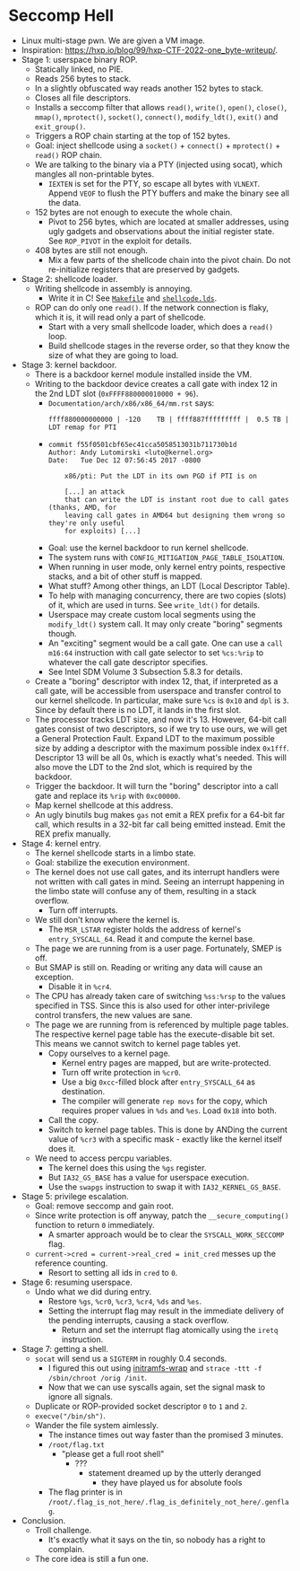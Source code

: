 # Seccomp Hell

* Linux multi-stage pwn. We are given a VM image.
* Inspiration: https://hxp.io/blog/99/hxp-CTF-2022-one_byte-writeup/.
* Stage 1: userspace binary ROP.
  * Statically linked, no PIE.
  * Reads 256 bytes to stack.
  * In a slightly obfuscated way reads another 152 bytes to stack.
  * Closes all file descriptors.
  * Installs a seccomp filter that allows `read()`, `write()`, `open()`,
    `close()`, `mmap()`, `mprotect()`, `socket()`, `connect()`, `modify_ldt()`,
    `exit()` and `exit_group()`.
  * Triggers a ROP chain starting at the top of 152 bytes.
  * Goal: inject shellcode using a `socket()` + `connect()` + `mprotect()` +
    `read()` ROP chain.
  * We are talking to the binary via a PTY (injected using socat), which
    mangles all non-printable bytes.
    * `IEXTEN` is set for the PTY, so escape all bytes with `VLNEXT`. Append
      `VEOF` to flush the PTY buffers and make the binary see all the data.
  * 152 bytes are not enough to execute the whole chain.
    * Pivot to 256 bytes, which are located at smaller addresses, using ugly
      gadgets and observations about the initial register state. See
      `ROP_PIVOT` in the exploit for details.
  * 408 bytes are still not enough.
    * Mix a few parts of the shellcode chain into the pivot chain. Do not
      re-initialize registers that are preserved by gadgets.
* Stage 2: shellcode loader.
  * Writing shellcode in assembly is annoying.
    * Write it in C! See [`Makefile`](Makefile) and [`shellcode.lds`](
      shellcode.lds).
  * ROP can do only one `read()`. If the network connection is flaky, which it
    is, it will read only a part of shellcode.
    * Start with a very small shellcode loader, which does a `read()` loop.
    * Build shellcode stages in the reverse order, so that they know the size
      of what they are going to load.
* Stage 3: kernel backdoor.
  * There is a backdoor kernel module installed inside the VM.
  * Writing to the backdoor device creates a call gate with index 12 in the
    2nd LDT slot (`0xFFFF880000010000 + 96`).
    * `Documentation/arch/x86/x86_64/mm.rst` says:
      ```
      ffff880000000000 | -120    TB | ffff887fffffffff |  0.5 TB | LDT remap for PTI
      ``` 
    * ```
      commit f55f0501cbf65ec41cca5058513031b711730b1d
      Author: Andy Lutomirski <luto@kernel.org>
      Date:   Tue Dec 12 07:56:45 2017 -0800

          x86/pti: Put the LDT in its own PGD if PTI is on

          [...] an attack
          that can write the LDT is instant root due to call gates (thanks, AMD, for
          leaving call gates in AMD64 but designing them wrong so they're only useful
          for exploits) [...]
      ```
    * Goal: use the kernel backdoor to run kernel shellcode.
    * The system runs with `CONFIG_MITIGATION_PAGE_TABLE_ISOLATION`.
    * When running in user mode, only kernel entry points, respective stacks,
      and a bit of other stuff is mapped.
    * What stuff? Among other things, an LDT (Local Descriptor Table).
    * To help with managing concurrency, there are two copies (slots) of it,
      which are used in turns. See `write_ldt()` for details.
    * Userspace may create custom local segments using the `modify_ldt()`
      system call. It may only create "boring" segments though.
    * An "exciting" segment would be a call gate. One can use a `call m16:64`
      instruction with call gate selector to set `%cs:%rip` to whatever the call
      gate descriptor specifies.
    * See Intel SDM Volume 3 Subsection 5.8.3 for details.
  * Create a "boring" descriptor with index 12, that, if interpreted as a call
    gate, will be accessible from userspace and transfer control to our kernel
    shellcode. In particular, make sure `%cs` is `0x10` and `dpl` is `3`. Since
    by default there is no LDT, it lands in the first slot.
  * The processor tracks LDT size, and now it's 13. However, 64-bit call gates
    consist of two descriptors, so if we try to use ours, we will get a
    General Protection Fault. Expand LDT to the maximum possible size by adding
    a descriptor with the maximum possible index `0x1fff`. Descriptor 13 will
    be all 0s, which is exactly what's needed. This will also move the LDT to
    the 2nd slot, which is required by the backdoor.
  * Trigger the backdoor. It will turn the "boring" descriptor into a call gate
    and replace its `%rip` with `0xc00000`.
  * Map kernel shellcode at this address.
  * An ugly binutils bug makes `gas` not emit a REX prefix for a 64-bit far
    call, which results in a 32-bit far call being emitted instead. Emit the
    REX prefix manually.
* Stage 4: kernel entry.
  * The kernel shellcode starts in a limbo state.
  * Goal: stabilize the execution environment.
  * The kernel does not use call gates, and its interrupt handlers were not
    written with call gates in mind. Seeing an interrupt happening in the limbo
    state will confuse any of them, resulting in a stack overflow.
    * Turn off interrupts.
  * We still don't know where the kernel is.
    * The `MSR_LSTAR` register holds the address of kernel's
      `entry_SYSCALL_64`. Read it and compute the kernel base.
  * The page we are running from is a user page. Fortunately, SMEP is off.
  * But SMAP is still on. Reading or writing any data will cause an exception.
    * Disable it in `%cr4`.
  * The CPU has already taken care of switching `%ss:%rsp` to the values
    specified in TSS. Since this is also used for other inter-privilege control
    transfers, the new values are sane.
  * The page we are running from is referenced by multiple page tables. The
    respective kernel page table has the execute-disable bit set. This means we
    cannot switch to kernel page tables yet.
    * Copy ourselves to a kernel page.
      * Kernel entry pages are mapped, but are write-protected.
      * Turn off write protection in `%cr0`.
      * Use a big `0xcc`-filled block after `entry_SYSCALL_64` as destination.
      * The compiler will generate `rep movs` for the copy, which requires
        proper values in `%ds` and `%es`. Load `0x18` into both.
    * Call the copy.
    * Switch to kernel page tables. This is done by ANDing the current value of
      `%cr3` with a specific mask - exactly like the kernel itself does it.
  * We need to access percpu variables.
    * The kernel does this using the `%gs` register.
    * But `IA32_GS_BASE` has a value for userspace execution.
    * Use the `swapgs` instruction to swap it with `IA32_KERNEL_GS_BASE`.
* Stage 5: privilege escalation.
  * Goal: remove seccomp and gain root.
  * Since write protection is off anyway, patch the `__secure_computing()`
    function to return `0` immediately.
    * A smarter approach would be to clear the `SYSCALL_WORK_SECCOMP` flag.
  * `current->cred = current->real_cred = init_cred` messes up the reference
    counting.
    * Resort to setting all ids in `cred` to `0`.
* Stage 6: resuming userspace.
  * Undo what we did during entry.
    * Restore `%gs`, `%cr0`, `%cr3`, `%cr4`, `%ds` and `%es`.
    * Setting the interrupt flag may result in the immediate delivery of the
      pending interrupts, causing a stack overflow.
      * Return and set the interrupt flag atomically using the `iretq`
        instruction.
* Stage 7: getting a shell.
  * `socat` will send us a `SIGTERM` in roughly 0.4 seconds.
    * I figured this out using [initramfs-wrap](
      https://github.com/mephi42/initramfs-wrap) and
      `strace -ttt -f /sbin/chroot /orig /init`.
    * Now that we can use syscalls again, set the signal mask to ignore all
      signals.
  * Duplicate or ROP-provided socket descriptor `0` to `1` and `2`.
  * `execve("/bin/sh")`.
  * Wander the file system aimlessly.
    * The instance times out way faster than the promised 3 minutes.
    * `/root/flag.txt`
      * "please get a full root shell"
        * ???
          * statement dreamed up by the utterly deranged
            * they have played us for absolute fools
    * The flag printer is in
      `/root/.flag_is_not_here/.flag_is_definitely_not_here/.genflag`.
* Conclusion.
  * Troll challenge.
    * It's exactly what it says on the tin, so nobody has a right to complain.
  * The core idea is still a fun one.
